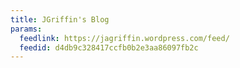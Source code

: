 ```yaml
---
title: JGriffin's Blog
params:
  feedlink: https://jagriffin.wordpress.com/feed/
  feedid: d4db9c328417ccfb0b2e3aa86097fb2c
---
```

